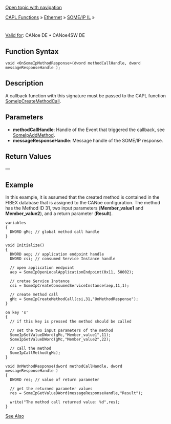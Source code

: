 [Open topic with navigation](../../../../../../CANoeDEFamily.htm#Topics/CAPLFunctions/IP/SOMEIPIL/Functions/CAPLfunctionOnSomeIpMethodResponse.md)

[CAPL Functions](../../../CAPLfunctions.md) » [Ethernet](../../CAPLEthernetStartPage.md) » [SOME/IP IL](../CAPLfunctionsSomeIPILOverview.md) » <OnSomeIpMethodResponse>

# <OnSomeIpMethodResponse>

[Valid for](../../../../Shared/FeatureAvailability.md):  CANoe DE • CANoe4SW DE

## Function Syntax

```plaintext
void <OnSomeIpMethodResponse>(dword methodCallHandle, dword messageResponseHandle );
```

## Description

A callback function with this signature must be passed to the CAPL function [SomeIpCreateMethodCall](CAPLfunctionSomeIpCreateMethodCall.md).

## Parameters

- **methodCallHandle**: Handle of the Event that triggered the callback, see [SomeIpAddMethod](CAPLfunctionSomeIpAddMethod.md).
- **messageResponseHandle**: Message handle of the SOME/IP response.

## Return Values

—

## Example

In this example, it is assumed that the created method is contained in the FIBEX database that is assigned to the CANoe configuration. The method has the Method ID 31, two input parameters (**Member_value1** and **Member_value2**), and a return parameter (**Result**).

```plaintext
variables
{
  DWORD gMc; // global method call handle
}

void Initialize()
{
  DWORD aep; // application endpoint handle
  DWORD csi; // consumed Service Instance handle

  // open application endpoint
  aep = SomeIpOpenLocalApplicationEndpoint(0x11, 50002);

  // cretae Service Instance
  csi = SomeIpCreateConsumedServiceInstance(aep,11,1);

  // create method call
  gMc = SomeIpCreateMethodCall(csi,31,"OnMethodResponse");
}

on key 's'
{
  // if this key is pressed the method should be called

  // set the two input parameters of the method
  SomeIpSetValueDWord(gMc,"Member_value1",11);
  SomeIpSetValueDWord(gMc,"Member_value2",22);

  // call the method
  SomeIpCallMethod(gMc);
}

void OnMethodResponse(dword methodCallHandle, dword messageResponseHandle )
{
  DWORD res; // value of return parameter

  // get the returned parameter values
  res = SomeIpGetValueDWord(messageResponseHandle,"Result");

  write("The method call returned value: %d",res);
}
```

[See Also](javascript:void(0);)